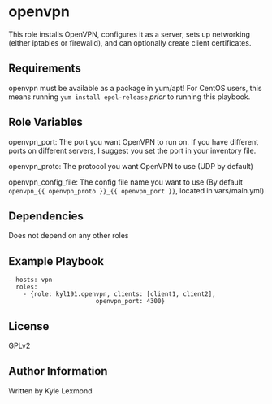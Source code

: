 openvpn
=========

This role installs OpenVPN, configures it as a server, sets up networking (either iptables or firewalld), and can optionally create client certificates.

Requirements
------------

openvpn must be available as a package in yum/apt! For CentOS users, this means running `yum install epel-release` *prior* to running this playbook.

Role Variables
--------------

openvpn_port: The port you want OpenVPN to run on.
If you have different ports on different servers, I suggest you set the port in your inventory file.

openvpn_proto: The protocol you want OpenVPN to use (UDP by default)

openvpn\_config\_file: The config file name you want to use (By default `openvpn_{{ openvpn_proto }}_{{ openvpn_port }}`, located in vars/main.yml)

Dependencies
------------

Does not depend on any other roles

Example Playbook
----------------

    - hosts: vpn
      roles:
        - {role: kyl191.openvpn, clients: [client1, client2],
                            openvpn_port: 4300}

License
-------

GPLv2

Author Information
------------------

Written by Kyle Lexmond
